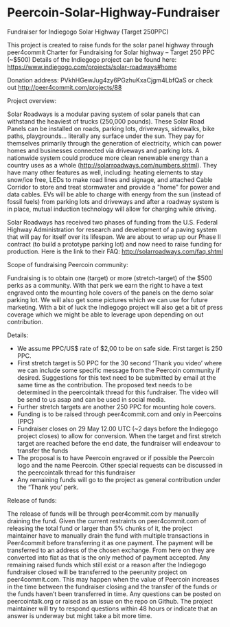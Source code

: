 Peercoin-Solar-Highway-Fundraiser
=================================

Fundraiser for Indiegogo Solar Highway (Target 250PPC)

This project is created to raise funds for the solar panel highway through peer4commit
Charter for Fundraising for Solar highway – Target 250 PPC (~$500)
Details of the Indiegogo project can be found here: https://www.indiegogo.com/projects/solar-roadways#home

Donation address: PVkhHGewJug4zy6PGzhuKxaCjgm4LbfQaS or check out http://peer4commit.com/projects/88


Project overview:

Solar Roadways is a modular paving system of solar panels that can withstand the heaviest of trucks (250,000 pounds). These Solar Road Panels can be installed on roads, parking lots, driveways, sidewalks, bike paths, playgrounds... literally any surface under the sun. They pay for themselves primarily through the generation of electricity, which can power homes and businesses connected via driveways and parking lots. A nationwide system could produce more clean renewable energy than a country uses as a whole (http://solarroadways.com/numbers.shtml). They have many other features as well, including: heating elements to stay snow/ice free, LEDs to make road lines and signage, and attached Cable Corridor to store and treat stormwater and provide a "home" for power and data cables. EVs will be able to charge with energy from the sun (instead of fossil fuels) from parking lots and driveways and after a roadway system is in place, mutual induction technology will allow for charging while driving. 

Solar Roadways has received two phases of funding from the U.S. Federal Highway Administration for research and development of a paving system that will pay for itself over its lifespan. We are about to wrap up our Phase II contract (to build a prototype parking lot) and now need to raise funding for production. 
Here is the link to their FAQ: http://solarroadways.com/faq.shtml


Scope of fundraising Peercoin community:

Fundraising is to obtain one (target) or more (stretch-target) of the $500 perks as a community. With that perk we earn the right to have a text engraved onto the mounting hole covers of the panels on the demo solar parking lot. We will also get some pictures which we can use for future marketing. With a bit of luck the Indiegogo project will also get a bit of press coverage which we might be able to leverage upon depending on out contribution.


Details:

-	We assume PPC/US$ rate of $2,00 to be on safe side. First target is 250 PPC. 
-	First stretch target is 50 PPC for the 30 second ‘Thank you video’ where we can include some specific message from the Peercoin community if desired. Suggestions for this text need to be submitted by email at the same time as the contribution. The proposed text needs to be determined in the peercointalk thread for this fundraiser.
The video will be send to us asap and can be used in social media.
-	Further stretch targets are another 250 PPC for mounting hole covers.
-	Funding is to be raised through peer4commit.com and only in Peercoins (PPC)
-	Fundraiser closes on 29 May 12.00 UTC (~2 days before the Indiegogo project closes) to allow for conversion. When the target and first stretch target are reached before the end date, the fundraiser will endeavour to transfer the funds
-	The proposal is to have Peercoin engraved or if possible the Peercoin logo and the name Peercoin. Other special requests can be discussed in the peercointalk thread for this fundraiser
-	Any remaining funds will go to the project as general contribution under the “Thank you’ perk.


Release of funds:

The release of funds will be through peer4commit.com by manually draining the fund.
Given the current restraints on peer4commit.com of releasing the total fund or larger than 5% chunks of it, the project maintainer have to manually drain the fund with multiple transactions in Peer4commit before transferring it as one payment. The payment will be transferred to an address of the chosen exchange. From here on they are converted into fiat as that is the only method of payment accepted. 
Any remaining raised funds which still exist or a reason after the Indiegogo fundraiser closed will be transferred to the peerunity project on peer4commit.com. This may happen when the value of Peercoin increases in the time between the fundraiser closing and the transfer of the funds or the funds haven’t been transferred in time.
Any questions can be posted on peercointalk.org or raised as an issue on the repo on Github.
The project maintainer will try to respond questions within 48 hours or indicate that an answer is underway but might take a bit more time. 

